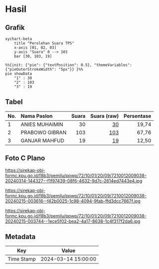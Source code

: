 # Hasil

## Grafik

```mermaid
xychart-beta
    title "Perolehan Suara TPS"
    x-axis [01, 02, 03]
    y-axis "Suara" 0 --> 103
    bar [30, 103, 19]
```

```mermaid
%%{init: {"pie": {"textPosition": 0.5}, "themeVariables": {"pieOuterStrokeWidth": "5px"}} }%%
pie showData
    "1" : 30
    "2" : 103
    "3" : 19
```

## Tabel

| No. | Nama Paslon    | Suara | Suara (raw) | Persentase |
|:--- |:-------------- | -----:| -----------:| ----------:|
| 1   | ANIES MUHAIMIN | 30    | [30][p-1]   | 19,74      |
| 2   | PRABOWO GIBRAN | 103   | [103][p-2]  | 67,76      |
| 3   | GANJAR MAHFUD  | 19    | [19][p-3]   | 12,50      |


[p-1]: https://github.com/gigit-pemilu/pemilu-2024-72-sulawesi-tengah/blob/main/pilpres/hitung-suara/sub/72-sulawesi-tengah/sub/10-sigi/sub/01-sigi-biromaru/sub/2009-kalukubula/sub/038-tps/sub/paslon-1.txt
[p-2]: https://github.com/gigit-pemilu/pemilu-2024-72-sulawesi-tengah/blob/main/pilpres/hitung-suara/sub/72-sulawesi-tengah/sub/10-sigi/sub/01-sigi-biromaru/sub/2009-kalukubula/sub/038-tps/sub/paslon-2.txt
[p-3]: https://github.com/gigit-pemilu/pemilu-2024-72-sulawesi-tengah/blob/main/pilpres/hitung-suara/sub/72-sulawesi-tengah/sub/10-sigi/sub/01-sigi-biromaru/sub/2009-kalukubula/sub/038-tps/sub/paslon-3.txt

## Foto C Plano

https://sirekap-obj-formc.kpu.go.id/f8b3/pemilu/ppwp/72/10/01/20/09/7210012009038-20240314-144327--f1f97439-08f6-4632-9d7c-2614ed7443e4.jpg

https://sirekap-obj-formc.kpu.go.id/f8b3/pemilu/ppwp/72/10/01/20/09/7210012009038-20240215-003616--f42b0025-1c98-4094-9fab-ffd3dcc7667f.jpg

https://sirekap-obj-formc.kpu.go.id/f8b3/pemilu/ppwp/72/10/01/20/09/7210012009038-20240215-003744--1ece5f02-bea2-4a17-8638-1c4f317f2da6.jpg


## Metadata

| Key        | Value               |
| ---------- | ------------------- |
| Time Stamp | 2024-03-14 15:00:00 |



